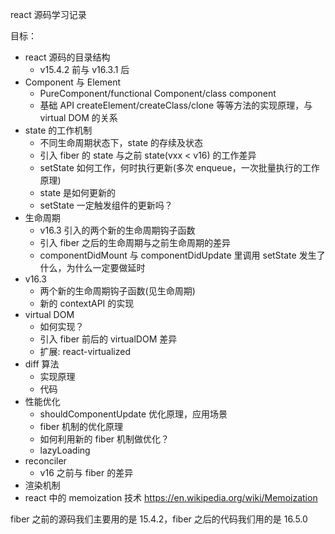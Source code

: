 react 源码学习记录

目标：

* react 源码的目录结构
	* v15.4.2 前与 v16.3.1 后
* Component 与 Element
	* PureComponent/functional Component/class component
	* 基础 API createElement/createClass/clone 等等方法的实现原理，与 virtual DOM 的关系
* state 的工作机制
	* 不同生命周期状态下，state 的存续及状态
	* 引入 fiber 的 state 与之前 state(vxx < v16) 的工作差异
	* setState 如何工作，何时执行更新(多次 enqueue，一次批量执行的工作原理)
	* state 是如何更新的
	* setState 一定触发组件的更新吗？
* 生命周期
	* v16.3 引入的两个新的生命周期钩子函数
	* 引入 fiber 之后的生命周期与之前生命周期的差异
	* componentDidMount 与 componentDidUpdate 里调用 setState 发生了什么，为什么一定要做延时
* v16.3
	* 两个新的生命周期钩子函数(见生命周期)
	* 新的 contextAPI 的实现
* virtual DOM
	* 如何实现？
	* 引入 fiber 前后的 virtualDOM 差异
	* 扩展: react-virtualized
* diff 算法
	* 实现原理
	* 代码
* 性能优化
	* shouldComponentUpdate 优化原理，应用场景
	* fiber 机制的优化原理
	* 如何利用新的 fiber 机制做优化？
	* lazyLoading
* reconciler
	* v16 之前与 fiber 的差异
* 渲染机制
* react 中的 memoization 技术
https://en.wikipedia.org/wiki/Memoization

fiber 之前的源码我们主要用的是 15.4.2，fiber 之后的代码我们用的是 16.5.0